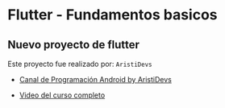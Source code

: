# Flutter - Fundamentos basicos

## Nuevo proyecto de flutter
Este proyecto fue realizado por: `AristiDevs`

- [Canal de Programación Android by AristiDevs](https://www.youtube.com/@AristiDevs)

- [Video del curso completo](https://www.youtube.com/watch?v=IKG1eV2SetA&t=7884s)


